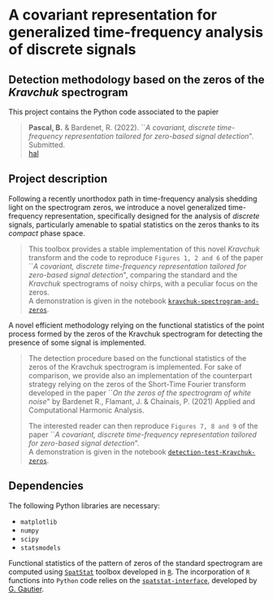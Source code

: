 # A covariant representation for generalized time-frequency analysis of discrete signals

## Detection methodology based on the zeros of the *Kravchuk* spectrogram  

This project contains the Python code associated to the papier

> **Pascal, B.** & Bardenet, R. (2022). ``*A covariant, discrete time-frequency representation tailored for zero-based signal detection*". Submitted.  
>  [hal](https://hal.archives-ouvertes.fr/)

## Project description

Following a recently unorthodox path in time-frequency analysis shedding light on the spectrogram zeros, we introduce a novel generalized time-frequency representation, specifically designed for the analysis of *discrete* signals, particularly amenable to spatial statistics on the zeros thanks to its *compact* phase space.  

> This toolbox provides a stable implementation of this novel *Kravchuk* transform and the code to reproduce `Figures 1, 2 and 6` of the paper ``*A covariant, discrete time-frequency representation tailored for zero-based signal detection*", comparing the standard and the *Kravchuk* spectrograms of noisy chirps, with a peculiar focus on the zeros.  
> A demonstration is given in the notebook [`kravchuk-spectrogram-and-zeros`](/demos/kravchuk-spectrogram-and-zeros.ipynb).

A novel efficient methodology relying on the functional statistics of the point process formed by the zeros of the Kravchuk spectrogram for detecting the presence of some signal is implemented.

> The detection procedure based on the functional statistics of the zeros of the Kravchuk spectrogram is implemented.
> For sake of comparison, we provide also an implementation of the counterpart strategy relying on the zeros of the Short-Time Fourier transform developed in the paper ``*On the zeros of the spectrogram of white noise*" by Bardenet R., Flamant, J. & Chainais, P. (2021) Applied and Computational Harmonic Analysis.
>
> The interested reader can then reproduce `Figures 7, 8 and 9` of the paper ``*A covariant, discrete time-frequency representation tailored for zero-based signal detection*".  
> A demonstration is given in the notebook [`detection-test-Kravchuk-zeros`](/demos/detection-test-Kravchuk-zeros.ipynb).

## Dependencies

The following Python libraries are necessary:
- `matplotlib`
- `numpy`
- `scipy`
- `statsmodels`

Functional statistics of the pattern of zeros of the standard spectrogram are computed using [`SpatStat`](http://spatstat.org/) toolbox developed in [`R`](https://www.r-project.org/).
The incorporation of `R` functions into  `Python`  code relies on the [`spatstat-interface`](https://github.com/For-a-few-DPPs-more/spatstat-interface), developed by [G. Gautier](https://github.com/guilgautier).
